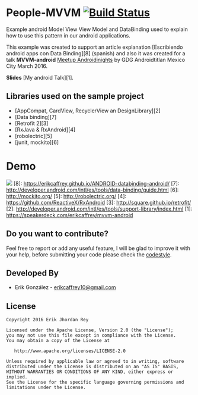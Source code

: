 # People-MVVM [![Build Status](https://travis-ci.org/erikcaffrey/People-MVVM.svg?branch=master)](https://travis-ci.org/erikcaffrey/People-MVVM)
Example android Model View View Model and DataBinding used to explain how to use this pattern in our android applications.

This example was created to support an article explanation [Escribiendo android apps con Data Binding][8] (spanish)
and also it was created for a talk **MVVM-android** [Meetup Androidinights](http://www.meetup.com/es/Androidinights/) by GDG Androidtitlan Mexico City March 2016. 

**Slides** [My android Talk][1]. 


Libraries used on the sample project
------------------------------------
* [AppCompat, CardView, RecyclerView an DesignLibrary][2]
* [Data binding][7]
* [Retrofit 2][3]
* [RxJava & RxAndroid][4]
* [robolectric][5]
* [junit, mockito][6]

# Demo
![](https://lh3.googleusercontent.com/ofM_n7E4mUVhNQArR7MLkiotSg1da7-THjmJuU58TukYZB-ad13HRpJmS53czLBJF-4qX7kMfz6zEcIuPoi2AUFY1svoZ_4UmLxMCZF35ZXahrrOJVir7le5K8rnNqddC-4jozP-7GFHT7m2xIj4pPOLjZIKzJW-k348YgNATv2cVYiiEvJKS3_nbgKDQ8YkNfWuph0Ls2LVD6ECSMJJU_tBgIzxax1zBEECN5cElcMXY1DigfzjaMpmNzs13YyUg7lQFTSvgkiqCYz7Vym-NUXdu7jUX1mqSCbMA79DxzJT9LQ4wiZ1z8__P02xBTBEHsj9uASQTbIF2yedAXhgsSU-E7x41c4BxLH_clP6k-7to1Yi8YRqmiRvV9yBQopBvSYlIGfDQVu7Rg-VRmo2MTdUdhb7c5ljxf7jTfrUSczJShOWw8R88NTr7uRTEfaya6E5LzIH_YQL6BTZLw5YYtB3XY_t5gXN3LfsKS4Lo2N4A6G7b52SDmJIc0sP1MZ7KsGNGQs5FQ5xpEDDx9ZnwQaqjA49HPPuVmVuPRL31Sllcov2LjPfE0UPO8QcCIa4XMOQHlQv=w2880-h1652-k)
[8]: https://erikcaffrey.github.io/ANDROID-databinding-android/
[7]: http://developer.android.com/intl/es/tools/data-binding/guide.html
[6]: http://mockito.org/
[5]: http://robolectric.org/
[4]: https://github.com/ReactiveX/RxAndroid
[3]: http://square.github.io/retrofit/
[2]: http://developer.android.com/intl/es/tools/support-library/index.html
[1]: https://speakerdeck.com/erikcaffrey/mvvm-android


Do you want to contribute?
--------------------------

Feel free to report or add any useful feature, I will be glad to improve it with your help, before submitting your code please check the [codestyle](https://github.com/square/java-code-styles).

Developed By
------------

* Erik González  - <erikcaffrey10@gmail.com>

License
-------

    Copyright 2016 Erik Jhordan Rey

    Licensed under the Apache License, Version 2.0 (the "License");
    you may not use this file except in compliance with the License.
    You may obtain a copy of the License at

       http://www.apache.org/licenses/LICENSE-2.0

    Unless required by applicable law or agreed to in writing, software
    distributed under the License is distributed on an "AS IS" BASIS,
    WITHOUT WARRANTIES OR CONDITIONS OF ANY KIND, either express or implied.
    See the License for the specific language governing permissions and
    limitations under the License.

